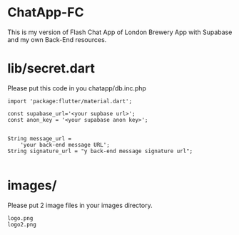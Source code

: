 # ChatApp-FC
This is my version of Flash Chat App of London Brewery App with Supabase and my own Back-End resources.

# lib/secret.dart
Please put this code in you chatapp/db.inc.php

```
import 'package:flutter/material.dart';

const supabase_url='<your supbase url>';
const anon_key = '<your supabase anon key>';


String message_url =
    'your back-end message URL';
String signature_url = "y back-end message signature url";


```

# images/
Please put 2 image files in your images directory.

```
logo.png
logo2.png
```
